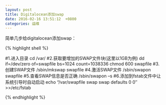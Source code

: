 ```yaml
---
layout: post
title: Digitalocean添加swap
date: 2016-02-16 13:51:12  +0800
categories: 运维
---
```


简单几步给digitalocean添加swap：

{% highlight shell %}

#1.进入目录
cd /var/
#2.获取要增加的SWAP文件块(这里以1GB为例)
dd if=/dev/zero of=swapfile bs=1024 count=1038336
chmod 600 swapfile 
#3.创建SWAP文件
/sbin/mkswap swapfile
#4.激活SWAP文件
/sbin/swapon swapfile
#5.查看SWAP信息是否正确
/sbin/swapon –s
#6.添加到fstab文件中让系统引导时自动启动
echo “/var/swapfile swap swap defaults 0 0″ >>/etc/fstab

{% endhighlight %}
